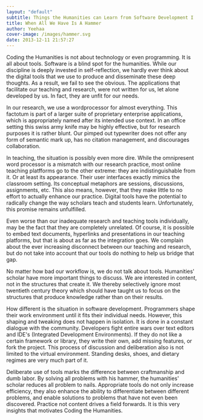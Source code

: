 ```yaml
---
layout: "default"
subtitle: Things the Humanities can Learn from Software Development I 
title: When All We Have Is A Hammer 
author: Yeehaa 
cover-image: /images/hammer.svg
date: 2013-12-11 21:57:27
---
```


Coding the Humanities is not about technology or even programming. It is all about tools. Software is a blind spot for the humanities. While our discipline is deeply invested in self-reflection, we hardly ever think about the digital tools that we use to produce and disseminate these deep thoughts. As a result, we fail to see the obvious. The applications that facilitate our teaching and research, were not written for us, let alone developed by us. In fact, they are unfit for our needs.

In our research, we use a wordprocessor for almost everything. This factotum is part of a larger suite of proprietary enterprise applications, which is appropriately named after its intended use context. In an office setting this swiss army knife may be highly effective, but for research purposes it is rather blunt. Our pimped out typewriter does not offer any form of semantic mark up, has no citation management, and discourages collaboration. 

In teaching, the situation is possibly even more dire. While the omnipresent word processor is a mismatch with our research practice, most online teaching platfforms go to the other extreme: they are indistinguishable from it. Or at least its appearance. Their user interfaces exactly mimics the classroom setting. Its conceptual metaphors are sessions, discussions, assignments, etc. This also means, however, that they make little to no effort to actually enhance our practice. Digital tools have the potential to radically change the way scholars teach and students learn. Unfortunately, this promise remains unfulfilled.

Even worse than our inadequate research and teaching tools individually, may be the fact that they are completely unrelated. Of course, it is possible to embed text documents, hyperlinks and presentations in our teaching platforms, but that is about as far as the integration goes. We complain about the ever increasing disconnect between our teaching and research, but do not take into account that our tools do nothing to help us bridge that gap. 

No matter how bad our workflow is, we do not talk about tools. Humanities' scholar have more important things to discuss. We are interested in content, not in the structures that create it. We thereby selectively ignore most twentieth century theory which should have taught us to focus on the structures that produce knowledge rather than on their results. 

How different is the situation in software development. Programmers shape their work environment until it fits their individual needs. However, this shaping and tweaking does not happen in isolation. It is done in a constant dialogue with the community. Developers fight entire wars over text editors and IDE's (Integrated Development Environments). If they do not like a certain framework or library, they write their own, add missing features, or fork the project. This process of discussion and deliberation also is not limited to the virtual environment. Standing desks, shoes, and dietary regimes are very much part of it. 

Deliberate use of tools marks the difference between craftmanship and dumb labor. By solving all problems with his hammer, the humanities' scholar reduces all problem to nails. Appropriate tools do not only increase efficiency, they also enhance the ability to differentiate between different problems, and enable solutions to problems that have not even been discovered. Practice not content drives a field forwards. It is this very insights that motivates Coding the Humanities.
